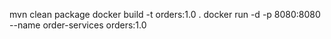 mvn clean package
docker build -t orders:1.0 .
docker run -d -p 8080:8080 --name order-services orders:1.0